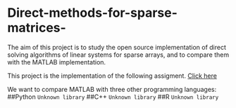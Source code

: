 # Direct-methods-for-sparse-matrices-
The aim of this project is to study the open source implementation of direct solving algorithms of linear systems for sparse arrays, and to compare them with the MATLAB implementation. 

This project is the implementation of the following assigment. [Click here](https://github.com/davidepietrasanta/Direct-methods-for-sparse-matrices-/blob/main/MCS-progetto-1.pdf)

We want to compare MATLAB with three other programming languages: 
##Python
`Unknown library`
##C++
`Unknown library`
##R
`Unknown library`
